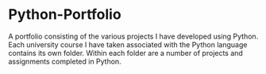 # Python-Portfolio
A portfolio consisting of the various projects I have developed using Python.
Each university course I have taken associated with the Python language contains its own folder.
Within each folder are a number of projects and assignments completed in Python.

